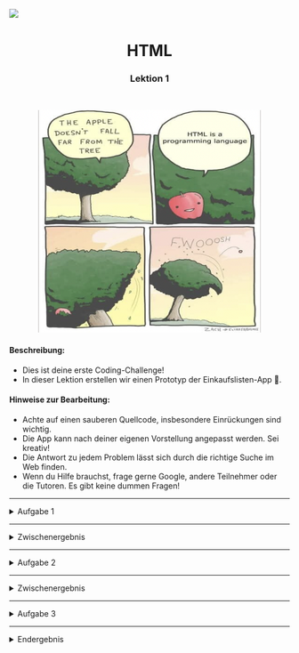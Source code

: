 ![](https://us-central1-progress-markdown.cloudfunctions.net/progress/50)
<h1 align="center">HTML</h1>
<h3 align="center">Lektion 1</h3>
<br>

<p align="center">
  <img src="img/meme-html1.png" width="400" height="400" />
</p>

#### Beschreibung:

- Dies ist deine erste Coding-Challenge!
- In dieser Lektion erstellen wir einen Prototyp der Einkaufslisten-App 🛒.

#### Hinweise zur Bearbeitung:

- Achte auf einen sauberen Quellcode, insbesondere Einrückungen sind wichtig.
- Die App kann nach deiner eigenen Vorstellung angepasst werden. Sei kreativ!
- Die Antwort zu jedem Problem lässt sich durch die richtige Suche im Web finden.
- Wenn du Hilfe brauchst, frage gerne Google, andere Teilnehmer oder die Tutoren. Es gibt keine dummen Fragen!

---


<details>
<summary>Aufgabe 1</summary>

In der HTML-Datei, `html-lektion1.html` findest du bereits ein erstes HTML Konstrukt. Dieses enthält die 
äußeren `<html>`-Tags mit einem `<head>`-Tag.
1. Erstelle innerhalb des `<head>`-Tags die `<title>`-Tags. Dieser Titel kann zum Beispiel Einkaufslisten-App heißen. 
2. Nun soll in den ersten Abschnitt der Seite folgendes eingefügt werden:
- Eine Überschrift `Einkaufsliste` in Schriftgröße `h1`,
- Ein frei stehender Text `Artikel hinzufügen +` und
- Eine horizontale Linie

</details>

---
<details>
<summary>Zwischenergebnis</summary>

Durch das Erstellen all der neuen HTML-Komponenten, sollte deine App nun ungefähr so aussehen:
<p>
  <img src="img/html1-aufgabe1.png" width="300" height="150" />
</p>
</details>

---
<details>
<summary>Aufgabe 2</summary>

Als Nächstes fügen wir die folgenden Abschnitte hinzu:

1. Der zweite Abschnitt wird die Liste der noch nicht gekauften Waren. Folgende Elemente können eingefügt werden:
- Einen Text `Einkaufen` in Schriftgröße `h2`
- Die drei Artikel `Brokkoli`, `Reis` und `Streukäse`, jeweils mit einem Zeilenumbruch am Ende
- Eine horizontale Linie zum Abschluss
2. Es folgt der Abschnitt mit den bereits gekauften Waren. Hierzu wieder folgendes einfügen:
- Einen Text `Erledigt` in Schriftgröße `h2`
- Einen Artikel `Tofu` mit abschließendem Zeilenumbruch
- Eine horizontale Linie zum Abschluss
3. Wir schließen die Aufgabe 2 ab, indem wir die drei Texte `Gruppen`, `Sortieren`, `Einstellungen` in **jeweils**
   einem eigenen `div`-Element ans Ende des Dokumentes schreiben.


</details>

---
<details>
<summary>Zwischenergebnis</summary>

Durch das Erstellen all der neuen HTML-Komponenten, sollte deine App nun ungefähr so aussehen:
<p>
  <img src="img/html1-aufgabe2.png" width="250" height="400" />
</p>
</details>

---

<details>
<summary>Aufgabe 3</summary>

In dieser Aufgabe bringen wir etwas mehr Form in deine HTML-App
1. Unterteile die Webseite mit den entsprechenden Tags in Header, Main und Footer.
- Header: `Einkaufsliste` bis `Artikel hinzufügen +`
- Main: `Einkaufen` bis `Tofu`
- Footer: `Gruppen` bis `Einstellungen`
2. Unterteile die Rubrik "Einkaufen" und "Erledigt" mitsamt ihrer Unterpunkte in zwei verschiedene Sections.
Dies geschieht mithilfe von `<section>`-Tags.
3. Der Text `Artikel hinzufügen +` soll innerhalb eines `<nav>`-Elements stehen. Setze dies um.
4. Auch die Texte im Footer sollen **gemeinsam** innerhalb **eines** weiteren `<nav>`-Elements stehen.
5. Umschließe nun die `<header>`, `<main>` und die `<footer>` Section mit einem einzigen `<body>`-Tag

</details>

---
<details>
<summary>Endergebnis</summary>

Die App hat sich jetzt zwar kaum verändert, aber es gehört nun mal zu den best-practices, die App in 
verschiedene Bereiche einzuteilen. <br><br>
<p>
  <img src="img/html1-endergebnis.png" width="250" height="400" />
</p>
</details>


<br><br>




